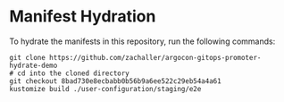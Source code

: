 # Manifest Hydration

To hydrate the manifests in this repository, run the following commands:

```shell
git clone https://github.com/zachaller/argocon-gitops-promoter-hydrate-demo
# cd into the cloned directory
git checkout 8bad730e8ecbabb0b56b9a6ee522c29eb54a4a61
kustomize build ./user-configuration/staging/e2e
```
